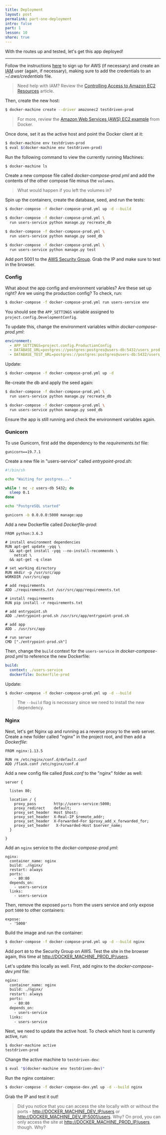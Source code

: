 ```yaml
---
title: Deployment
layout: post
permalink: part-one-deployment
intro: false
part: 1
lesson: 10
share: true
---
```


With the routes up and tested, let's get this app deployed!

---

Follow the instructions [here](http://docs.aws.amazon.com/AWSEC2/latest/UserGuide/get-set-up-for-amazon-ec2.html ) to sign up for AWS (if necessary) and create an [IAM](https://aws.amazon.com/iam/) user (again, if necessary), making sure to add the credentials to an *~/.aws/credentials* file.

> Need help with IAM? Review the [Controlling Access to Amazon EC2 Resources](http://docs.aws.amazon.com/AWSEC2/latest/UserGuide/UsingIAM.html) article.

Then, create the new host:

```sh
$ docker-machine create --driver amazonec2 testdriven-prod
```

> For more, review the [Amazon Web Services (AWS) EC2 example](https://docs.docker.com/machine/examples/aws/) from Docker.

Once done, set it as the active host and point the Docker client at it:

```sh
$ docker-machine env testdriven-prod
$ eval $(docker-machine env testdriven-prod)
```

Run the following command to view the currently running Machines:

```sh
$ docker-machine ls
```

Create a new compose file called *docker-compose-prod.yml* and add the contents of the other compose file minus the `volumes`.

> What would happen if you left the volumes in?

Spin up the containers, create the database, seed, and run the tests:

```sh
$ docker-compose -f docker-compose-prod.yml up -d --build

$ docker-compose -f docker-compose-prod.yml \
  run users-service python manage.py recreate_db

$ docker-compose -f docker-compose-prod.yml \
  run users-service python manage.py seed_db

$ docker-compose -f docker-compose-prod.yml \
  run users-service python manage.py test
```

Add port 5001 to the [AWS Security Group](http://stackoverflow.com/questions/26338301/ec2-how-to-add-port-8080-in-security-group). Grab the IP and make sure to test in the browser.

### Config

What about the app config and environment variables? Are these set up right? Are we using the production config? To check, run:

```sh
$ docker-compose -f docker-compose-prod.yml run users-service env
```

You should see the `APP_SETTINGS` variable assigned to `project.config.DevelopmentConfig`.

To update this, change the environment variables within *docker-compose-prod.yml*:

```yaml
environment:
  - APP_SETTINGS=project.config.ProductionConfig
  - DATABASE_URL=postgres://postgres:postgres@users-db:5432/users_prod
  - DATABASE_TEST_URL=postgres://postgres:postgres@users-db:5432/users_test
```

Update:

```sh
$ docker-compose -f docker-compose-prod.yml up -d
```

Re-create the db and apply the seed again:

```sh
$ docker-compose -f docker-compose-prod.yml \
  run users-service python manage.py recreate_db

$ docker-compose -f docker-compose-prod.yml \
  run users-service python manage.py seed_db
```

Ensure the app is still running and check the environment variables again.

### Gunicorn

To use Gunicorn, first add the dependency to the *requirements.txt* file:

```
gunicorn==19.7.1
```

Create a new file in "users-service" called *entrypoint-prod.sh*:

```sh
#!/bin/sh

echo "Waiting for postgres..."

while ! nc -z users-db 5432; do
  sleep 0.1
done

echo "PostgreSQL started"

gunicorn -b 0.0.0.0:5000 manage:app
```

Add a new Dockerfile called *Dockerfile-prod*:

```
FROM python:3.6.3

# install environment dependencies
RUN apt-get update -yqq \
  && apt-get install -yqq --no-install-recommends \
    netcat \
  && apt-get -q clean

# set working directory
RUN mkdir -p /usr/src/app
WORKDIR /usr/src/app

# add requirements
ADD ./requirements.txt /usr/src/app/requirements.txt

# install requirements
RUN pip install -r requirements.txt

# add entrypoint.sh
ADD ./entrypoint-prod.sh /usr/src/app/entrypoint-prod.sh

# add app
ADD . /usr/src/app

# run server
CMD ["./entrypoint-prod.sh"]
```

Then, change the `build` context for the `users-service` in *docker-compose-prod.yml* to reference the new Dockerfile:

```yaml
build:
  context: ./users-service
  dockerfile: Dockerfile-prod
```

Update:

```sh
$ docker-compose -f docker-compose-prod.yml up -d --build
```

> The `--build` flag is necessary since we need to install the new dependency.

### Nginx

Next, let's get Nginx up and running as a reverse proxy to the web server. Create a new folder called "nginx" in the project root, and then add a *Dockerfile*:

```
FROM nginx:1.13.5

RUN rm /etc/nginx/conf.d/default.conf
ADD /flask.conf /etc/nginx/conf.d
```

Add a new config file called *flask.conf* to the "nginx" folder as well:

```
server {

  listen 80;

  location / {
    proxy_pass        http://users-service:5000;
    proxy_redirect    default;
    proxy_set_header  Host $host;
    proxy_set_header  X-Real-IP $remote_addr;
    proxy_set_header  X-Forwarded-For $proxy_add_x_forwarded_for;
    proxy_set_header   X-Forwarded-Host $server_name;
  }

}
```

Add an `nginx` service to the *docker-compose-prod.yml*:

```
nginx:
  container_name: nginx
  build: ./nginx/
  restart: always
  ports:
    - 80:80
  depends_on:
    - users-service
  links:
    - users-service
```

Then, remove the exposed `ports` from the users service and only expose port `5000` to other containers:

```
expose:
  - '5000'
```

Build the image and run the container:

```sh
$ docker-compose -f docker-compose-prod.yml up -d --build nginx
```

Add port `80` to the Security Group on AWS. Test the site in the browser again, this time at [http://DOCKER_MACHINE_PROD_IP/users](http://DOCKER_MACHINE_PROD_IP/users).

Let's update this locally as well. First, add nginx to the *docker-compose-dev.yml* file:

```sh
nginx:
  container_name: nginx
  build: ./nginx/
  restart: always
  ports:
    - 80:80
  depends_on:
    - users-service
  links:
    - users-service
```

Next, we need to update the active host. To check which host is currently active, run:

```sh
$ docker-machine active
testdriven-prod
```

Change the active machine to `testdriven-dev`:

```sh
$ eval "$(docker-machine env testdriven-dev)"
```

Run the nginx container:

```sh
$ docker-compose -f docker-compose-dev.yml up -d --build nginx
```

Grab the IP and test it out!

> Did you notice that you can access the site locally with or without the ports - [http://DOCKER_MACHINE_DEV_IP/users](http://DOCKER_MACHINE_DEV_IP/users) or [http://DOCKER_MACHINE_DEV_IP:5001/users](http://DOCKER_MACHINE_IP:5001/users). Why? On prod, you can only access the site at [http://DOCKER_MACHINE_PROD_IP/users](http://DOCKER_MACHINE_PROD_IP/users), though. Why?
